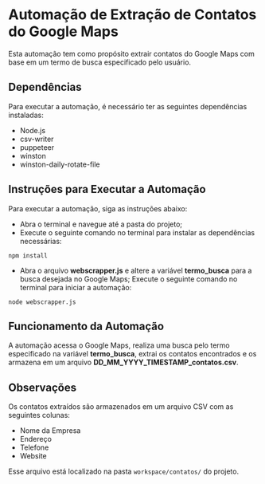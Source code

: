 # Automação de Extração de Contatos do Google Maps

Esta automação tem como propósito extrair contatos do Google Maps com base em um termo de busca especificado pelo usuário.

## Dependências
Para executar a automação, é necessário ter as seguintes dependências instaladas:

- Node.js
- csv-writer
- puppeteer
- winston
- winston-daily-rotate-file

## Instruções para Executar a Automação
Para executar a automação, siga as instruções abaixo:

- Abra o terminal e navegue até a pasta do projeto;
- Execute o seguinte comando no terminal para instalar as dependências necessárias:
```
npm install
```
- Abra o arquivo <b>webscrapper.js</b> e altere a variável <b>termo_busca</b> para a busca desejada no Google Maps;
Execute o seguinte comando no terminal para iniciar a automação:
```
node webscrapper.js
```

## Funcionamento da Automação
A automação acessa o Google Maps, realiza uma busca pelo termo especificado na variável <b>termo_busca</b>, extrai os contatos encontrados e os armazena em um arquivo <b>DD_MM_YYYY_TIMESTAMP_contatos.csv</b>.

## Observações
Os contatos extraídos são armazenados em um arquivo CSV com as seguintes colunas:

- Nome da Empresa
- Endereço
- Telefone
- Website

Esse arquivo está localizado na pasta `workspace/contatos/` do projeto.
